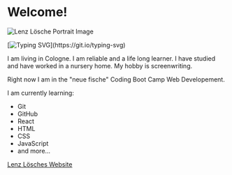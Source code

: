 # Welcome!

![Lenz Lösche Portrait Image](https://www.lenz-loesche.de/bilder/lenz.png)

[![Typing SVG](https://readme-typing-svg.demolab.com/?lines=Great+to+see+you.;Nice+to+meet+you.)](https://git.io/typing-svg)

I am living in Cologne. I am reliable and a life long learner. I have studied and have worked in a nursery home. My hobby is screenwriting.

Right now I am in the "neue fische" Coding Boot Camp Web Developement.

I am currently learning:
- Git
- GitHub
- React
- HTML
- CSS
- JavaScript
- and more...


[Lenz Lösches Website](https://www.lenz-loesche.de)
